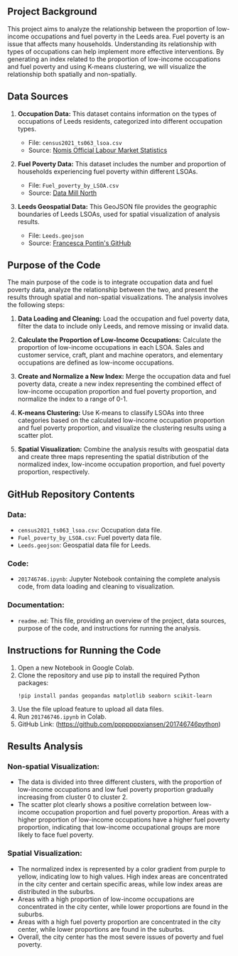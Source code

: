 ## Project Background

This project aims to analyze the relationship between the proportion of low-income occupations and fuel poverty in the Leeds area. Fuel poverty is an issue that affects many households. Understanding its relationship with types of occupations can help implement more effective interventions. By generating an index related to the proportion of low-income occupations and fuel poverty and using K-means clustering, we will visualize the relationship both spatially and non-spatially.

## Data Sources

1. **Occupation Data:** This dataset contains information on the types of occupations of Leeds residents, categorized into different occupation types.
   - File: `census2021_ts063_lsoa.csv`
   - Source: [Nomis Official Labour Market Statistics](https://www.nomisweb.co.uk/sources/census_2021_bulk)

2. **Fuel Poverty Data:** This dataset includes the number and proportion of households experiencing fuel poverty within different LSOAs.
   - File: `Fuel_poverty_by_LSOA.csv`
   - Source: [Data Mill North](https://datamillnorth.org/dataset/2j70l/fuel-poverty-by-lsoa-england)

3. **Leeds Geospatial Data:** This GeoJSON file provides the geographic boundaries of Leeds LSOAs, used for spatial visualization of analysis results.
   - File: `Leeds.geojson`
   - Source: [Francesca Pontin's GitHub](https://github.com/FrancescaPontin/GEOG5990M/tree/main/data/week_20)

## Purpose of the Code

The main purpose of the code is to integrate occupation data and fuel poverty data, analyze the relationship between the two, and present the results through spatial and non-spatial visualizations. The analysis involves the following steps:

1. **Data Loading and Cleaning:**
   Load the occupation and fuel poverty data, filter the data to include only Leeds, and remove missing or invalid data.

2. **Calculate the Proportion of Low-Income Occupations:**
   Calculate the proportion of low-income occupations in each LSOA. Sales and customer service, craft, plant and machine operators, and elementary occupations are defined as low-income occupations.

3. **Create and Normalize a New Index:**
   Merge the occupation data and fuel poverty data, create a new index representing the combined effect of low-income occupation proportion and fuel poverty proportion, and normalize the index to a range of 0-1.

4. **K-means Clustering:**
   Use K-means to classify LSOAs into three categories based on the calculated low-income occupation proportion and fuel poverty proportion, and visualize the clustering results using a scatter plot.

5. **Spatial Visualization:**
   Combine the analysis results with geospatial data and create three maps representing the spatial distribution of the normalized index, low-income occupation proportion, and fuel poverty proportion, respectively.

## GitHub Repository Contents

### Data:
- `census2021_ts063_lsoa.csv`: Occupation data file.
- `Fuel_poverty_by_LSOA.csv`: Fuel poverty data file.
- `Leeds.geojson`: Geospatial data file for Leeds.

### Code:
- `201746746.ipynb`: Jupyter Notebook containing the complete analysis code, from data loading and cleaning to visualization.

### Documentation:
- `readme.md`: This file, providing an overview of the project, data sources, purpose of the code, and instructions for running the analysis.

## Instructions for Running the Code

1. Open a new Notebook in Google Colab.
2. Clone the repository and use pip to install the required Python packages:
   ```
   !pip install pandas geopandas matplotlib seaborn scikit-learn
   ```
3. Use the file upload feature to upload all data files.
4. Run `201746746.ipynb` in Colab.
5. GitHub Link: (https://github.com/pppppppxiansen/201746746python)

## Results Analysis

### Non-spatial Visualization:
- The data is divided into three different clusters, with the proportion of low-income occupations and low fuel poverty proportion gradually increasing from cluster 0 to cluster 2.
- The scatter plot clearly shows a positive correlation between low-income occupation proportion and fuel poverty proportion. Areas with a higher proportion of low-income occupations have a higher fuel poverty proportion, indicating that low-income occupational groups are more likely to face fuel poverty.

### Spatial Visualization:
- The normalized index is represented by a color gradient from purple to yellow, indicating low to high values. High index areas are concentrated in the city center and certain specific areas, while low index areas are distributed in the suburbs.
- Areas with a high proportion of low-income occupations are concentrated in the city center, while lower proportions are found in the suburbs.
- Areas with a high fuel poverty proportion are concentrated in the city center, while lower proportions are found in the suburbs.
- Overall, the city center has the most severe issues of poverty and fuel poverty.